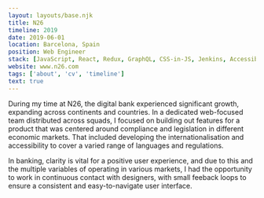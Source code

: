 ```yaml
---
layout: layouts/base.njk
title: N26
timeline: 2019
date: 2019-06-01
location: Barcelona, Spain
position: Web Engineer
stack: [JavaScript, React, Redux, GraphQL, CSS-in-JS, Jenkins, Accessibility]
website: www.n26.com
tags: ['about', 'cv', 'timeline']
text: true
---
```


During my time at N26, the digital bank experienced significant growth, expanding across continents and countries. In a dedicated web-focused team distributed across squads, I focused on building out features for a product that was centered around compliance and legislation in different economic markets. That included developing the internationalisation and accessibility to cover a varied range of languages and regulations.

In banking, clarity is vital for a positive user experience, and due to this and the multiple variables of operating in various markets, I had the opportunity to work in continuous contact with designers, with small feeback loops to ensure a consistent and easy-to-navigate user interface.
